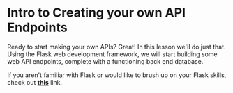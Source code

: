 # Intro to Creating your own API Endpoints

Ready to start making your own APIs? Great! In this lesson we'll do just that. Using the Flask web development framework, we will start building some web API endpoints, complete with a functioning back end database.

If you aren't familiar with Flask or would like to brush up on your Flask skills, check out **[this](http://flask.pocoo.org/docs/1.0/tutorial/)** link.
